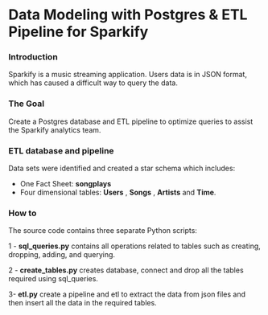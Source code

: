 #  Data Modeling with Postgres & ETL Pipeline for Sparkify 

### Introduction

Sparkify is a music streaming application. Users data is in JSON format, which has caused a difficult way to query the data.

### The Goal

Create a Postgres database and ETL pipeline to optimize queries to assist the Sparkify analytics team.

### ETL database and pipeline

Data sets were identified and created a star schema which includes:

* One Fact Sheet: **songplays**
* Four dimensional tables: **Users** , **Songs** , **Artists** and **Time**.

### How to

The source code contains three separate Python scripts:

1 - **sql_queries.py** contains all operations related to tables such as creating, dropping, adding, and querying.
 
2 - **create_tables.py** creates database, connect and drop all the tables required using sql_queries.

3- **etl.py** create a pipeline and etl to extract the data from json files and then insert all the data in the required tables.
